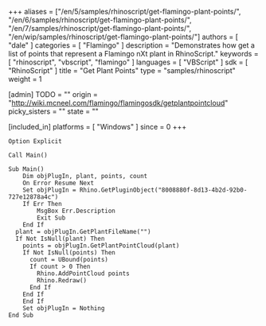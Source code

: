 +++
aliases = ["/en/5/samples/rhinoscript/get-flamingo-plant-points/", "/en/6/samples/rhinoscript/get-flamingo-plant-points/", "/en/7/samples/rhinoscript/get-flamingo-plant-points/", "/en/wip/samples/rhinoscript/get-flamingo-plant-points/"]
authors = [ "dale" ]
categories = [ "Flamingo" ]
description = "Demonstrates how get a list of points that represent a Flamingo nXt plant in RhinoScript."
keywords = [ "rhinoscript", "vbscript", "flamingo" ]
languages = [ "VBScript" ]
sdk = [ "RhinoScript" ]
title = "Get Plant Points"
type = "samples/rhinoscript"
weight = 1

[admin]
TODO = ""
origin = "http://wiki.mcneel.com/flamingo/flamingosdk/getplantpointcloud"
picky_sisters = ""
state = ""

[included_in]
platforms = [ "Windows" ]
since = 0
+++

```vbnet
Option Explicit

Call Main()

Sub Main()
	Dim objPlugIn, plant, points, count
	On Error Resume Next
	Set objPlugIn = Rhino.GetPluginObject("8008880f-8d13-4b2d-92b0-727e12878a4c")
	If Err Then
		MsgBox Err.Description
		Exit Sub
	End If
  plant = objPlugIn.GetPlantFileName("")
  If Not IsNull(plant) Then
    points = objPlugIn.GetPlantPointCloud(plant)
    If Not IsNull(points) Then
      count = UBound(points)
      If count > 0 Then
        Rhino.AddPointCloud points
      	Rhino.Redraw()
      End If
    End If
	End If
	Set objPlugIn = Nothing
End Sub
```

